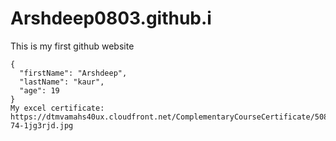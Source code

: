 # Arshdeep0803.github.i
This is my first github website
```
{
  "firstName": "Arshdeep",
  "lastName": "kaur",
  "age": 19
}
My excel certificate:
https://dtmvamahs40ux.cloudfront.net/ComplementaryCourseCertificate/5086562/original/Arshdeep_Kaur20240727-74-1jg3rjd.jpg

